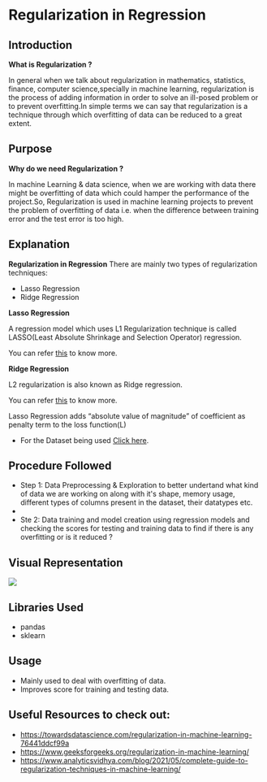 # **Regularization in Regression**

##  **Introduction**

**What is Regularization ?**


In general when we talk about regularization in mathematics, statistics, finance, computer science,specially in machine learning, regularization is the process of adding information in order to solve an ill-posed problem or to prevent overfitting.In simple terms we can say that regularization is a technique through which overfitting of data can be reduced to a great extent.

## **Purpose**

**Why do we need Regularization ?**

In machine Learning & data science, when we are working with data there might be overfitting of data which could hamper the performance of the project.So, Regularization is used in machine learning projects to prevent  the problem of overfitting of data i.e. when the difference between training error and the test error is too high.

## **Explanation**


**Regularization in Regression**
There are mainly two types of regularization techniques:


- Lasso Regression
- Ridge Regression

**Lasso Regression**


A regression model which uses L1 Regularization technique is called LASSO(Least Absolute Shrinkage and Selection Operator) regression.

You can refer [this](https://scikit-learn.org/stable/modules/generated/sklearn.linear_model.Lasso.html) to know more.

**Ridge Regression**


L2 regularization is also known as Ridge regression. 

You can refer [this](https://scikit-learn.org/stable/modules/generated/sklearn.linear_model.Ridge.html) to know more.


Lasso Regression adds “absolute value of magnitude” of coefficient as penalty term to the loss function(L)


- For the Dataset being used [Click here](https://www.kaggle.com/quantbruce/real-estate-price-prediction).

## **Procedure Followed**
- Step 1: Data Preprocessing & Exploration to better undertand what kind of data we are working on along with it's shape, memory usage, different types of columns present in the dataset, their datatypes etc.
- 
- Ste 2: Data training and model creation using regression models and checking the scores for testing and training data to find if there is any overfitting or is it reduced ?

## **Visual Representation**

![](https://github.com/ayushi424/winter-of-contributing/blob/Datascience_With_Python/Datascience_With_Python/Machine%20Learning/Tutorials/Regularization%20in%20Regression/Images/rr1.jpg)

## **Libraries Used**

- pandas
- sklearn

## **Usage**

- Mainly used to deal with overfitting of data.
- Improves score for training and testing data.

## **Useful Resources to check out:**

- https://towardsdatascience.com/regularization-in-machine-learning-76441ddcf99a
- https://www.geeksforgeeks.org/regularization-in-machine-learning/
- https://www.analyticsvidhya.com/blog/2021/05/complete-guide-to-regularization-techniques-in-machine-learning/

